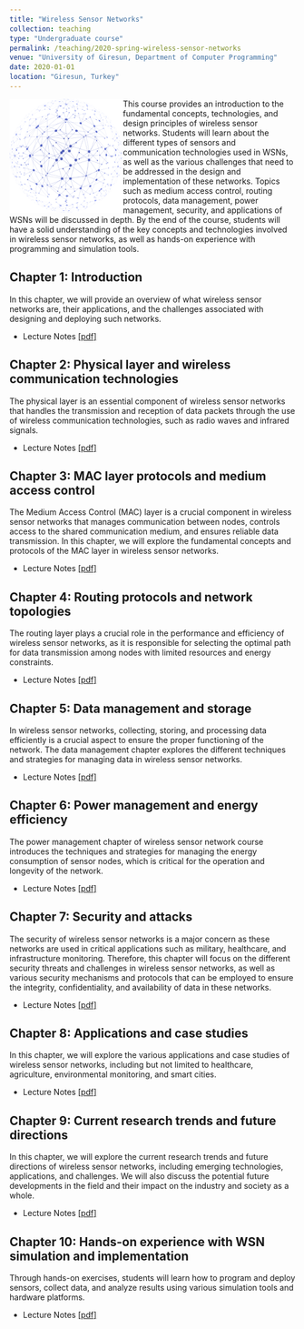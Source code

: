 ```yaml
---
title: "Wireless Sensor Networks"
collection: teaching
type: "Undergraduate course"
permalink: /teaching/2020-spring-wireless-sensor-networks
venue: "University of Giresun, Department of Computer Programming"
date: 2020-01-01
location: "Giresun, Turkey"
---
```


<img align="left" width="200" alt="wireless sensor network" src="/images/teaching/wireless-sensor-network-course.png"> This course provides an introduction to the fundamental concepts, technologies, and design principles of wireless sensor networks. Students will learn about the different types of sensors and communication technologies used in WSNs, as well as the various challenges that need to be addressed in the design and implementation of these networks. Topics such as medium access control, routing protocols, data management, power management, security, and applications of WSNs will be discussed in depth. By the end of the course, students will have a solid understanding of the key concepts and technologies involved in wireless sensor networks, as well as hands-on experience with programming and simulation tools.

Chapter 1: Introduction
-----

In this chapter, we will provide an overview of what wireless sensor networks are, their applications, and the challenges associated with designing and deploying such networks.

* Lecture Notes <a href="http://sercankulcu.github.io/files/wsn/1_Introduction.pdf">[pdf]</a>

Chapter 2: Physical layer and wireless communication technologies
-----

The physical layer is an essential component of wireless sensor networks that handles the transmission and reception of data packets through the use of wireless communication technologies, such as radio waves and infrared signals.

* Lecture Notes <a href="http://sercankulcu.github.io/files/wsn/2_Physical.pdf">[pdf]</a>

Chapter 3: MAC layer protocols and medium access control
-----

The Medium Access Control (MAC) layer is a crucial component in wireless sensor networks that manages communication between nodes, controls access to the shared communication medium, and ensures reliable data transmission. In this chapter, we will explore the fundamental concepts and protocols of the MAC layer in wireless sensor networks.

* Lecture Notes <a href="http://sercankulcu.github.io/files/wsn/3_Mac.pdf">[pdf]</a>

Chapter 4: Routing protocols and network topologies
-----

The routing layer plays a crucial role in the performance and efficiency of wireless sensor networks, as it is responsible for selecting the optimal path for data transmission among nodes with limited resources and energy constraints.

* Lecture Notes <a href="http://sercankulcu.github.io/files/wsn/4_Routing.pdf">[pdf]</a>

Chapter 5: Data management and storage
-----

In wireless sensor networks, collecting, storing, and processing data efficiently is a crucial aspect to ensure the proper functioning of the network. The data management chapter explores the different techniques and strategies for managing data in wireless sensor networks.

* Lecture Notes <a href="http://sercankulcu.github.io/files/wsn/5_Data.pdf">[pdf]</a>

Chapter 6: Power management and energy efficiency
-----

The power management chapter of wireless sensor network course introduces the techniques and strategies for managing the energy consumption of sensor nodes, which is critical for the operation and longevity of the network.

* Lecture Notes <a href="http://sercankulcu.github.io/files/wsn/6_Power.pdf">[pdf]</a>

Chapter 7: Security and attacks
-----

The security of wireless sensor networks is a major concern as these networks are used in critical applications such as military, healthcare, and infrastructure monitoring. Therefore, this chapter will focus on the different security threats and challenges in wireless sensor networks, as well as various security mechanisms and protocols that can be employed to ensure the integrity, confidentiality, and availability of data in these networks.

* Lecture Notes <a href="http://sercankulcu.github.io/files/wsn/7_Security.pdf">[pdf]</a>

Chapter 8: Applications and case studies
-----

In this chapter, we will explore the various applications and case studies of wireless sensor networks, including but not limited to healthcare, agriculture, environmental monitoring, and smart cities.

* Lecture Notes <a href="http://sercankulcu.github.io/files/wsn/8_Applications.pdf">[pdf]</a>

Chapter 9: Current research trends and future directions
-----

In this chapter, we will explore the current research trends and future directions of wireless sensor networks, including emerging technologies, applications, and challenges. We will also discuss the potential future developments in the field and their impact on the industry and society as a whole.

* Lecture Notes <a href="http://sercankulcu.github.io/files/wsn/9_Trends.pdf">[pdf]</a>

Chapter 10: Hands-on experience with WSN simulation and implementation
-----

Through hands-on exercises, students will learn how to program and deploy sensors, collect data, and analyze results using various simulation tools and hardware platforms.

* Lecture Notes <a href="http://sercankulcu.github.io/files/wsn/10_Handson.pdf">[pdf]</a>
